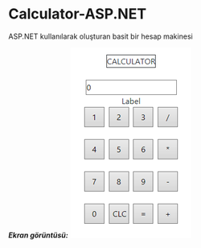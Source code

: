 # Calculator-ASP.NET
ASP.NET kullanılarak oluşturan basit bir hesap makinesi


***Ekran görüntüsü:***
<img src="g1.PNG"
     alt="Demo"
     />
